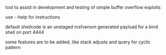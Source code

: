 tool to assist in development and testing of simple buffer overflow exploits

use --help for instructions

default shellcode is an unstaged msfvenom generated payload for a bind shell on port 4444

some features are to be added, like stack adjusts and query for cyclic pattern
